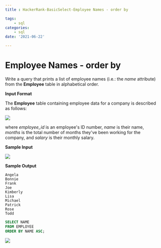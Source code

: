 ```yaml
---
title : HackerRank-BasicSelect-Employee Names - order by

tags:
    - sql
categories:
    - sql 
date: '2021-06-22'

---
```


# Employee Names - order by

Write a query that prints a list of employee names (i.e.: the  _name_  attribute) from the  **Employee**  table in alphabetical order.

**Input Format**

The  **Employee**  table containing employee data for a company is described as follows:

![](https://s3.amazonaws.com/hr-challenge-images/19629/1458557872-4396838885-ScreenShot2016-03-21at4.27.13PM.png)

where  _employee_id_  is an employee's ID number,  _name_  is their name,  _months_  is the total number of months they've been working for the company, and  _salary_  is their monthly salary.

**Sample Input**


![](https://s3.amazonaws.com/hr-challenge-images/19629/1458558202-9a8721e44b-ScreenShot2016-03-21at4.32.59PM.png)

**Sample Output**

```
Angela
Bonnie
Frank
Joe
Kimberly
Lisa
Michael
Patrick
Rose
Todd
```

```sql
SELECT NAME
FROM EMPLOYEE
ORDER BY NAME ASC;
```

![](https://i.imgur.com/Mm32cpa.png)


